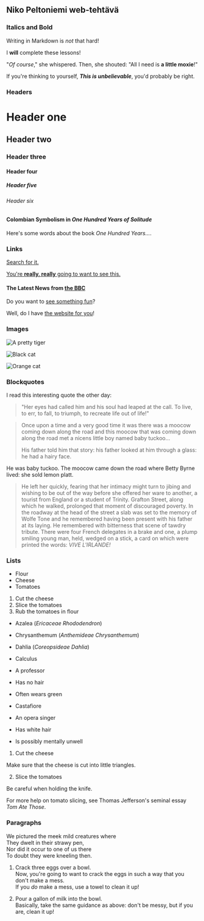 ## Niko Peltoniemi web-tehtävä

### Italics and Bold



Writing in Markdown is _not_ that hard!

I **will** complete these lessons!

"_Of course_," she whispered. Then, she shouted: "All I need is **a little moxie**!"

If you're thinking to yourself, **_This is unbelievable_**, you'd probably be right.



### Headers


# Header one
## Header two
### Header three
#### Header four
##### Header five
###### Header six


#### Colombian Symbolism in _One Hundred Years of Solitude_

Here's some words about the book _One Hundred Years..._.



### Links


[Search for it.](www.google.com)


[You're **really, really** going to want to see this.](www.dailykitten.com)

#### The Latest News from [the BBC](www.bbc.com/news)



Do you want to [see something fun][a fun place]?

Well, do I have [the website for you][another fun place]!


[a fun place]: www.zombo.com
[another fun place]: www.stumbleupon.com





### Images



![A pretty tiger](https://upload.wikimedia.org/wikipedia/commons/5/56/Tiger.50.jpg)



![Black cat][Black]

![Orange cat][Orange]

[Black]: https://upload.wikimedia.org/wikipedia/commons/a/a3/81_INF_DIV_SSI.jpg

[Orange]: http://icons.iconarchive.com/icons/google/noto-emoji-animals-nature/256/22221-cat-icon.png






### Blockquotes


I read this interesting quote the other day:

>"Her eyes had called him and his soul had leaped at the call. To live, to err, to fall, to triumph, to recreate life out of life!"



>Once upon a time and a very good time it was there was a moocow coming down along the road and this moocow that was coming down along the road met a nicens little boy named baby tuckoo...
>
>His father told him that story: his father looked at him through a glass: he had a hairy face.
>
He was baby tuckoo. The moocow came down the road where Betty Byrne lived: she sold lemon platt.



>He left her quickly, fearing that her intimacy might turn to jibing and wishing to be out of the way before she offered her ware to another, a tourist from England or a student of Trinity. Grafton Street, along which he walked, prolonged that moment of discouraged poverty. In the roadway at the head of the street a slab was set to the memory of Wolfe Tone and he remembered having been present with his father at its laying. He remembered with bitterness that scene of tawdry tribute. There were four French delegates in a brake and one, a plump smiling young man, held, wedged on a stick, a card on which were printed the words: _VIVE L'IRLANDE!_



### Lists


* Flour
* Cheese
* Tomatoes

1. Cut the cheese
2. Slice the tomatoes
3. Rub the tomatoes in flour


* Azalea (_Ericaceae Rhododendron_)
* Chrysanthemum (_Anthemideae Chrysanthemum_)
* Dahlia (_Coreopsideae Dahlia_)


* Calculus
 * A professor
 * Has no hair
 * Often wears green
* Castafiore
 * An opera singer
 * Has white hair
 * Is possibly mentally unwell


1. Cut the cheese
  
 Make sure that the cheese is cut into little triangles.

2. Slice the tomatoes
  
 Be careful when holding the knife.
 
 For more help on tomato slicing, see Thomas Jefferson's seminal essay _Tom Ate Those_.







### Paragraphs

We pictured the meek mild creatures where  
They dwelt in their strawy pen,  
Nor did it occur to one of us there  
To doubt they were kneeling then.


1. Crack three eggs over a bowl.  
Now, you're going to want to crack the eggs in such a way that you don't make a mess.    
If you _do_ make a mess, use a towel to clean it up!

2. Pour a gallon of milk into the bowl.  
Basically, take the same guidance as above: don't be messy, but if you are, clean it up!


